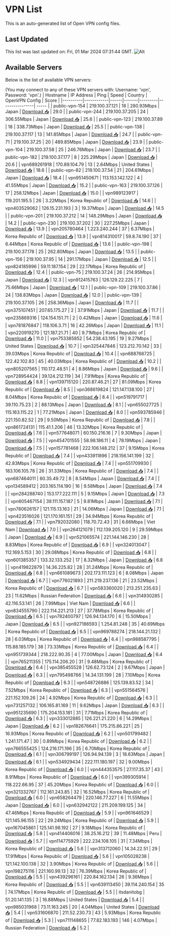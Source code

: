 # VPN List

This is an auto-generated list of Open VPN config files.

## Last Updated

This list was last updated on: Fri, 01 Mar 2024 07:31:44 GMT.
![Alt](https://repobeats.axiom.co/api/embed/186b98318ef1479477931607c1ad7d823f12451f.svg "Repobeats analytics image")

## Available Servers

Below is the list of available VPN servers:

(You may connect to any of these VPN servers with: Username: 'vpn', Password: 'vpn'.)
| Hostname | IP Address | Ping | Speed | Country | OpenVPN Config | Score |
|----------|------------|------|-------|---------|----------------| ----- |
| public-vpn-154 | 219.100.37.121 | 18 | 280.93Mbps | Japan | [Download 📥](./configs/server_0_JP.ovpn) | 29.0 |
| public-vpn-244 | 219.100.37.205 | 24 | 306.55Mbps | Japan | [Download 📥](./configs/server_1_JP.ovpn) | 25.6 |
| public-vpn-123 | 219.100.37.89 | 18 | 338.73Mbps | Japan | [Download 📥](./configs/server_2_JP.ovpn) | 25.5 |
| public-vpn-138 | 219.100.37.117 | 13 | 141.85Mbps | Japan | [Download 📥](./configs/server_3_JP.ovpn) | 24.7 |
| public-vpn-71 | 219.100.37.25 | 20 | 489.85Mbps | Japan | [Download 📥](./configs/server_4_JP.ovpn) | 23.9 |
| public-vpn-104 | 219.100.37.58 | 25 | 246.76Mbps | Japan | [Download 📥](./configs/server_5_JP.ovpn) | 23.7 |
| public-vpn-182 | 219.100.37.177 | 8 | 225.29Mbps | Japan | [Download 📥](./configs/server_6_JP.ovpn) | 20.6 |
| vpn689261918 | 170.89.104.79 | 13 | 2.64Mbps | United States | [Download 📥](./configs/server_7_US.ovpn) | 18.6 |
| public-vpn-82 | 219.100.37.54 | 21 | 204.61Mbps | Japan | [Download 📥](./configs/server_8_JP.ovpn) | 18.4 |
| vpn951450671 | 113.153.142.122 | 4 | 41.55Mbps | Japan | [Download 📥](./configs/server_9_JP.ovpn) | 15.2 |
| public-vpn-163 | 219.100.37.126 | 17 | 258.12Mbps | Japan | [Download 📥](./configs/server_10_JP.ovpn) | 15.0 |
| vpn989123917 | 119.201.195.5 | 26 | 3.22Mbps | Korea Republic of | [Download 📥](./configs/server_11_KR.ovpn) | 14.6 |
| vpn403529062 | 126.15.231.193 | 3 | 19.37Mbps | Japan | [Download 📥](./configs/server_12_JP.ovpn) | 14.5 |
| public-vpn-201 | 219.100.37.212 | 14 | 148.29Mbps | Japan | [Download 📥](./configs/server_13_JP.ovpn) | 14.2 |
| public-vpn-230 | 219.100.37.202 | 30 | 227.25Mbps | Japan | [Download 📥](./configs/server_14_JP.ovpn) | 13.9 |
| vpn205780464 | 1.223.240.244 | 37 | 6.37Mbps | Korea Republic of | [Download 📥](./configs/server_15_KR.ovpn) | 13.9 |
| vpn814310017 | 59.8.74.190 | 37 | 6.44Mbps | Korea Republic of | [Download 📥](./configs/server_16_KR.ovpn) | 13.6 |
| public-vpn-198 | 219.100.37.178 | 25 | 262.80Mbps | Japan | [Download 📥](./configs/server_17_JP.ovpn) | 13.5 |
| public-vpn-156 | 219.100.37.95 | 14 | 291.17Mbps | Japan | [Download 📥](./configs/server_18_JP.ovpn) | 12.5 |
| vpn824185996 | 59.11.187.154 | 29 | 22.17Mbps | Korea Republic of | [Download 📥](./configs/server_19_KR.ovpn) | 12.4 |
| public-vpn-75 | 219.100.37.24 | 26 | 214.95Mbps | Japan | [Download 📥](./configs/server_20_JP.ovpn) | 12.3 |
| vpn912415763 | 126.129.22.225 | 7 | 75.66Mbps | Japan | [Download 📥](./configs/server_21_JP.ovpn) | 12.1 |
| public-vpn-109 | 219.100.37.86 | 24 | 138.83Mbps | Japan | [Download 📥](./configs/server_22_JP.ovpn) | 12.0 |
| public-vpn-139 | 219.100.37.105 | 26 | 258.36Mbps | Japan | [Download 📥](./configs/server_23_JP.ovpn) | 11.7 |
| vpn375107451 | 207.65.175.27 | 2 | 37.91Mbps | Japan | [Download 📥](./configs/server_24_JP.ovpn) | 11.7 |
| vpn235869316 | 124.154.151.71 | 2 | 0.42Mbps | Japan | [Download 📥](./configs/server_25_JP.ovpn) | 11.6 |
| vpn781876847 | 118.106.3.71 | 16 | 42.26Mbps | Japan | [Download 📥](./configs/server_26_JP.ovpn) | 11.1 |
| vpn220919270 | 121.187.21.71 | 40 | 9.71Mbps | Korea Republic of | [Download 📥](./configs/server_27_KR.ovpn) | 11.0 |
| vpn753385852 | 54.238.43.195 | 19 | 9.27Mbps | United States | [Download 📥](./configs/server_28_US.ovpn) | 10.7 |
| vpn325447846 | 123.212.70.142 | 33 | 39.03Mbps | Korea Republic of | [Download 📥](./configs/server_29_KR.ovpn) | 10.4 |
| vpn688768725 | 122.42.102.83 | 45 | 40.03Mbps | Korea Republic of | [Download 📥](./configs/server_30_KR.ovpn) | 10.2 |
| vpn805207565 | 110.172.48.51 | 4 | 8.86Mbps | Japan | [Download 📥](./configs/server_31_JP.ovpn) | 9.6 |
| vpn728954424 | 39.124.212.119 | 34 | 7.91Mbps | Korea Republic of | [Download 📥](./configs/server_32_KR.ovpn) | 8.8 |
| vpn139715120 | 220.87.46.21 | 27 | 81.09Mbps | Korea Republic of | [Download 📥](./configs/server_33_KR.ovpn) | 8.5 |
| vpn368619824 | 121.147.138.100 | 27 | 8.04Mbps | Korea Republic of | [Download 📥](./configs/server_34_KR.ovpn) | 8.4 |
| vpn519791717 | 39.110.75.23 | 2 | 88.13Mbps | Japan | [Download 📥](./configs/server_35_JP.ovpn) | 8.1 |
| vpn655027725 | 115.163.115.22 | 1 | 77.21Mbps | Japan | [Download 📥](./configs/server_36_JP.ovpn) | 8.0 |
| vpn593785946 | 221.150.82.52 | 29 | 9.50Mbps | Korea Republic of | [Download 📥](./configs/server_37_KR.ovpn) | 7.8 |
| vpn861724131 | 115.41.1.206 | 46 | 13.32Mbps | Korea Republic of | [Download 📥](./configs/server_38_KR.ovpn) | 7.6 |
| vpn577648071 | 60.150.216.16 | 7 | 9.30Mbps | Japan | [Download 📥](./configs/server_39_JP.ovpn) | 7.5 |
| vpn454701555 | 58.98.186.11 | 4 | 78.19Mbps | Japan | [Download 📥](./configs/server_40_JP.ovpn) | 7.5 |
| vpn157781468 | 222.106.148.212 | 37 | 9.15Mbps | Korea Republic of | [Download 📥](./configs/server_41_KR.ovpn) | 7.4 |
| vpn433911896 | 218.156.141.199 | 32 | 42.83Mbps | Korea Republic of | [Download 📥](./configs/server_42_KR.ovpn) | 7.4 |
| vpn551709930 | 183.106.105.78 | 26 | 31.33Mbps | Korea Republic of | [Download 📥](./configs/server_43_KR.ovpn) | 7.4 |
| vpn687464011 | 60.35.49.72 | 8 | 8.54Mbps | Japan | [Download 📥](./configs/server_44_JP.ovpn) | 7.4 |
| vpn134589412 | 203.165.114.190 | 16 | 9.58Mbps | Japan | [Download 📥](./configs/server_45_JP.ovpn) | 7.4 |
| vpn284288740 | 153.177.222.111 | 5 | 9.15Mbps | Japan | [Download 📥](./configs/server_46_JP.ovpn) | 7.3 |
| vpn605467154 | 39.111.157.187 | 5 | 9.81Mbps | Japan | [Download 📥](./configs/server_47_JP.ovpn) | 7.1 |
| vpn780626157 | 121.115.13.163 | 21 | 14.06Mbps | Japan | [Download 📥](./configs/server_48_JP.ovpn) | 7.1 |
| vpn423516026 | 121.170.161.151 | 29 | 34.94Mbps | Korea Republic of | [Download 📥](./configs/server_49_KR.ovpn) | 7.1 |
| vpn792032080 | 118.70.72.43 | 31 | 6.66Mbps | Viet Nam | [Download 📥](./configs/server_50_VN.ovpn) | 7.0 |
| vpn264121079 | 112.139.205.120 | 9 | 29.59Mbps | Japan | [Download 📥](./configs/server_51_JP.ovpn) | 6.9 |
| vpn521065574 | 221.144.146.230 | 28 | 8.83Mbps | Korea Republic of | [Download 📥](./configs/server_52_KR.ovpn) | 6.9 |
| vpn324013047 | 112.169.5.153 | 30 | 29.08Mbps | Korea Republic of | [Download 📥](./configs/server_53_KR.ovpn) | 6.8 |
| vpn601385357 | 133.32.133.252 | 17 | 8.32Mbps | Japan | [Download 📥](./configs/server_54_JP.ovpn) | 6.8 |
| vpn419822879 | 14.36.225.82 | 28 | 31.24Mbps | Korea Republic of | [Download 📥](./configs/server_55_KR.ovpn) | 6.8 |
| vpn661089673 | 202.173.111.123 | 6 | 8.08Mbps | Japan | [Download 📥](./configs/server_56_JP.ovpn) | 6.7 |
| vpn776021893 | 211.219.237.136 | 21 | 23.52Mbps | Korea Republic of | [Download 📥](./configs/server_57_KR.ovpn) | 6.7 |
| vpn583360020 | 213.251.235.63 | 23 | 11.62Mbps | Russian Federation | [Download 📥](./configs/server_58_RU.ovpn) | 6.6 |
| vpn314930285 | 42.116.53.141 | 26 | 7.99Mbps | Viet Nam | [Download 📥](./configs/server_59_VN.ovpn) | 6.6 |
| vpn834555790 | 222.114.221.213 | 27 | 37.78Mbps | Korea Republic of | [Download 📥](./configs/server_60_KR.ovpn) | 6.5 |
| vpn782400797 | 126.94.134.170 | 6 | 15.50Mbps | Japan | [Download 📥](./configs/server_61_JP.ovpn) | 6.5 |
| vpn927186593 | 1.254.81.248 | 35 | 40.69Mbps | Korea Republic of | [Download 📥](./configs/server_62_KR.ovpn) | 6.5 |
| vpn969788274 | 218.144.21.132 | 28 | 6.03Mbps | Korea Republic of | [Download 📥](./configs/server_63_KR.ovpn) | 6.4 |
| vpn988587795 | 115.88.185.179 | 38 | 73.33Mbps | Korea Republic of | [Download 📥](./configs/server_64_KR.ovpn) | 6.4 |
| vpn951739344 | 218.222.90.35 | 4 | 77.00Mbps | Japan | [Download 📥](./configs/server_65_JP.ovpn) | 6.4 |
| vpn765211355 | 175.114.206.20 | 31 | 9.48Mbps | Korea Republic of | [Download 📥](./configs/server_66_KR.ovpn) | 6.4 |
| vpn385455528 | 126.62.73.124 | 2 | 9.67Mbps | Japan | [Download 📥](./configs/server_67_JP.ovpn) | 6.3 |
| vpn795498766 | 14.34.131.199 | 28 | 7.10Mbps | Korea Republic of | [Download 📥](./configs/server_68_KR.ovpn) | 6.3 |
| vpn548726886 | 125.139.83.52 | 34 | 7.52Mbps | Korea Republic of | [Download 📥](./configs/server_69_KR.ovpn) | 6.3 |
| vpn551564576 | 221.152.109.26 | 24 | 4.92Mbps | Korea Republic of | [Download 📥](./configs/server_70_KR.ovpn) | 6.3 |
| vpn731257132 | 106.165.81.169 | 11 | 9.62Mbps | Japan | [Download 📥](./configs/server_71_JP.ovpn) | 6.3 |
| vpn951235690 | 175.204.153.181 | 31 | 7.71Mbps | Korea Republic of | [Download 📥](./configs/server_72_KR.ovpn) | 6.3 |
| vpn333012885 | 126.221.21.220 | 6 | 14.29Mbps | Japan | [Download 📥](./configs/server_73_JP.ovpn) | 6.2 |
| vpn182676641 | 175.215.86.221 | 25 | 16.93Mbps | Korea Republic of | [Download 📥](./configs/server_74_KR.ovpn) | 6.2 |
| vpn501799482 | 1.241.171.47 | 30 | 0.89Mbps | Korea Republic of | [Download 📥](./configs/server_75_KR.ovpn) | 6.2 |
| vpn766555425 | 124.216.171.196 | 35 | 6.70Mbps | Korea Republic of | [Download 📥](./configs/server_76_KR.ovpn) | 6.1 |
| vpn306799197 | 126.94.94.139 | 3 | 18.63Mbps | Japan | [Download 📥](./configs/server_77_JP.ovpn) | 6.1 |
| vpn534929434 | 222.111.180.197 | 32 | 9.00Mbps | Korea Republic of | [Download 📥](./configs/server_78_KR.ovpn) | 6.0 |
| vpn444353575 | 27.117.35.37 | 43 | 8.91Mbps | Korea Republic of | [Download 📥](./configs/server_79_KR.ovpn) | 6.0 |
| vpn399305914 | 118.222.66.95 | 37 | 45.20Mbps | Korea Republic of | [Download 📥](./configs/server_80_KR.ovpn) | 6.0 |
| vpn321332767 | 112.161.243.85 | 32 | 16.52Mbps | Korea Republic of | [Download 📥](./configs/server_81_KR.ovpn) | 6.0 |
| vpn658264479 | 220.146.77.227 | 6 | 11.55Mbps | Japan | [Download 📥](./configs/server_82_JP.ovpn) | 6.0 |
| vpn632942122 | 211.209.199.125 | 34 | 47.46Mbps | Korea Republic of | [Download 📥](./configs/server_83_KR.ovpn) | 5.9 |
| vpn961646529 | 121.145.96.155 | 22 | 29.24Mbps | Korea Republic of | [Download 📥](./configs/server_84_KR.ovpn) | 5.9 |
| vpn167045861 | 125.141.98.192 | 27 | 9.18Mbps | Korea Republic of | [Download 📥](./configs/server_85_KR.ovpn) | 5.8 |
| vpn414406016 | 38.25.16.212 | 39 | 11.48Mbps | Peru | [Download 📥](./configs/server_86_PE.ovpn) | 5.7 |
| vpn114775929 | 222.234.108.105 | 31 | 7.34Mbps | Korea Republic of | [Download 📥](./configs/server_87_KR.ovpn) | 5.6 |
| vpn313712060 | 14.34.22.51 | 29 | 17.91Mbps | Korea Republic of | [Download 📥](./configs/server_88_KR.ovpn) | 5.6 |
| vpn105028238 | 121.142.100.138 | 32 | 3.90Mbps | Korea Republic of | [Download 📥](./configs/server_89_KR.ovpn) | 5.6 |
| vpn198275116 | 221.160.99.13 | 32 | 76.39Mbps | Korea Republic of | [Download 📥](./configs/server_90_KR.ovpn) | 5.5 |
| vpn439296161 | 220.84.162.134 | 26 | 9.36Mbps | Korea Republic of | [Download 📥](./configs/server_91_KR.ovpn) | 5.5 |
| vpn639113450 | 39.114.240.154 | 35 | 74.17Mbps | Korea Republic of | [Download 📥](./configs/server_92_KR.ovpn) | 5.5 |
| itsdanitobg | 51.20.141.135 | 3 | 16.88Mbps | United States | [Download 📥](./configs/server_93_US.ovpn) | 5.4 |
| vpn985031968 | 73.11.163.245 | 20 | 4.04Mbps | United States | [Download 📥](./configs/server_94_US.ovpn) | 5.4 |
| vpn531606870 | 211.52.230.73 | 43 | 5.93Mbps | Korea Republic of | [Download 📥](./configs/server_95_KR.ovpn) | 5.3 |
| vpn711148655 | 77.82.183.193 | 146 | 4.07Mbps | Russian Federation | [Download 📥](./configs/server_96_RU.ovpn) | 5.2 |
